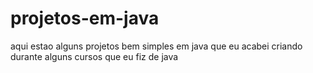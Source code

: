 # projetos-em-java
aqui estao alguns projetos bem simples em java que eu acabei criando durante alguns cursos que eu fiz de java
